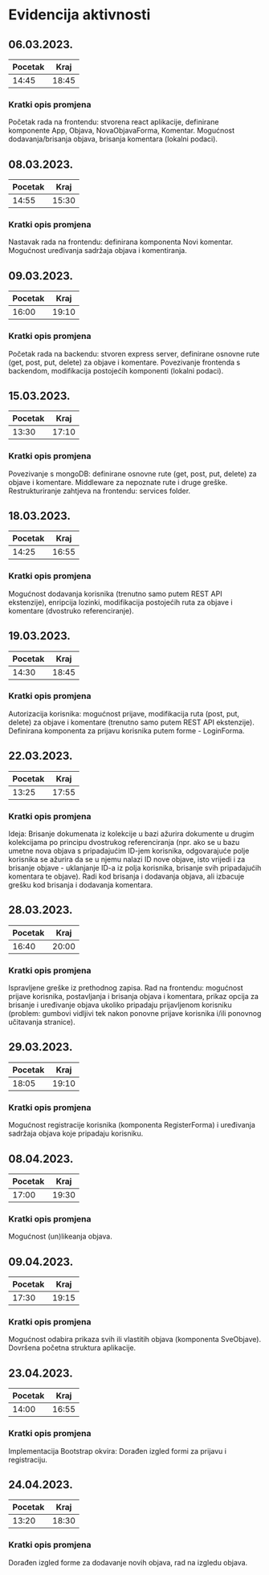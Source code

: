 # Evidencija aktivnosti

## 06.03.2023.
Pocetak | Kraj
------- | ----
14:45   | 18:45
### Kratki opis promjena
Početak rada na frontendu: stvorena react aplikacije, definirane komponente App, Objava, NovaObjavaForma, Komentar.
Mogućnost dodavanja/brisanja objava, brisanja komentara (lokalni podaci).

## 08.03.2023.
Pocetak | Kraj
------- | ----
14:55   | 15:30
### Kratki opis promjena
Nastavak rada na frontendu: definirana komponenta Novi komentar.
Mogućnost uređivanja sadržaja objava i komentiranja.

## 09.03.2023.
Pocetak | Kraj
------- | ----
16:00   | 19:10
### Kratki opis promjena
Početak rada na backendu: stvoren express server, definirane osnovne rute (get, post, put, delete) za objave i komentare.
Povezivanje frontenda s backendom, modifikacija postojećih komponenti (lokalni podaci).

## 15.03.2023.
Pocetak | Kraj
------- | ----
13:30   | 17:10
### Kratki opis promjena
Povezivanje s mongoDB: definirane osnovne rute (get, post, put, delete) za objave i komentare.
Middleware za nepoznate rute i druge greške.
Restrukturiranje zahtjeva na frontendu: services folder. 

## 18.03.2023.
Pocetak | Kraj
------- | ----
14:25   | 16:55
### Kratki opis promjena
Mogućnost dodavanja korisnika (trenutno samo putem REST API ekstenzije), enripcija lozinki, modifikacija postojećih ruta za objave i komentare (dvostruko referenciranje).

## 19.03.2023.
Pocetak | Kraj
------- | ----
14:30   | 18:45
### Kratki opis promjena
Autorizacija korisnika: mogućnost prijave, modifikacija ruta (post, put, delete) za objave i komentare (trenutno samo putem REST API ekstenzije).
Definirana komponenta za prijavu korisnika putem forme - LoginForma.

## 22.03.2023.
Pocetak | Kraj
------- | ----
13:25   | 17:55
### Kratki opis promjena
Ideja: Brisanje dokumenata iz kolekcije u bazi ažurira dokumente u drugim kolekcijama po principu dvostrukog referenciranja (npr. ako se u bazu umetne nova objava s pripadajućim ID-jem korisnika, odgovarajuće polje korisnika se ažurira da se u njemu nalazi ID nove objave, isto vrijedi i za brisanje objave - uklanjanje ID-a iz polja korisnika, brisanje svih pripadajućih komentara te objave). Radi kod brisanja i dodavanja objava, ali izbacuje grešku kod brisanja i dodavanja komentara.

## 28.03.2023.
Pocetak | Kraj
------- | ----
16:40   | 20:00
### Kratki opis promjena
Ispravljene greške iz prethodnog zapisa. 
Rad na frontendu: mogućnost prijave korisnika, postavljanja i brisanja objava i komentara, prikaz opcija za brisanje i uređivanje objava ukoliko pripadaju prijavljenom korisniku (problem: gumbovi vidljivi tek nakon ponovne prijave korisnika i/ili ponovnog učitavanja stranice).

## 29.03.2023.
Pocetak | Kraj
------- | ----
18:05   | 19:10
### Kratki opis promjena
Mogućnost registracije korisnika (komponenta RegisterForma) i uređivanja sadržaja objava koje pripadaju korisniku.

## 08.04.2023.
Pocetak | Kraj
------- | ----
17:00   | 19:30
### Kratki opis promjena
Mogućnost (un)likeanja objava.

## 09.04.2023.
Pocetak | Kraj
------- | ----
17:30   | 19:15
### Kratki opis promjena
Mogućnost odabira prikaza svih ili vlastitih objava (komponenta SveObjave).
Dovršena početna struktura aplikacije.

## 23.04.2023.
Pocetak | Kraj
------- | ----
14:00   | 16:55
### Kratki opis promjena
Implementacija Bootstrap okvira: Dorađen izgled formi za prijavu i registraciju.

## 24.04.2023.
Pocetak | Kraj
------- | ----
13:20   | 18:30
### Kratki opis promjena
Dorađen izgled forme za dodavanje novih objava, rad na izgledu objava.

